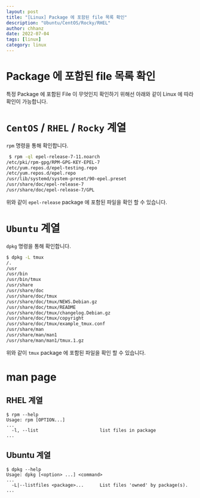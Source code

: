 ```yaml
---
layout: post
title: "[Linux] Package 에 포함된 file 목록 확인"
description: "Ubuntu/CentOS/Rocky/RHEL"
author: chhanz
date: 2022-07-04
tags: [linux]
category: linux
---
```

# Package 에 포함된 file 목록 확인
특정 Package 에 포함된 File 이 무엇인지 확인하기 위해선 아래와 같이 Linux 에 따라 확인이 가능합니다.   
   
# `CentOS` / `RHEL` / `Rocky` 계열
`rpm` 명령을 통해 확인합니다.   
```bash
 $ rpm -ql epel-release-7-11.noarch
/etc/pki/rpm-gpg/RPM-GPG-KEY-EPEL-7
/etc/yum.repos.d/epel-testing.repo
/etc/yum.repos.d/epel.repo
/usr/lib/systemd/system-preset/90-epel.preset
/usr/share/doc/epel-release-7
/usr/share/doc/epel-release-7/GPL
```
위와 같이 `epel-release` package 에 포함된 파일을 확인 할 수 있습니다.    
   
# `Ubuntu` 계열
`dpkg` 명령을 통해 확인합니다.    
```bash
$ dpkg -L tmux
/.
/usr
/usr/bin
/usr/bin/tmux
/usr/share
/usr/share/doc
/usr/share/doc/tmux
/usr/share/doc/tmux/NEWS.Debian.gz
/usr/share/doc/tmux/README
/usr/share/doc/tmux/changelog.Debian.gz
/usr/share/doc/tmux/copyright
/usr/share/doc/tmux/example_tmux.conf
/usr/share/man
/usr/share/man/man1
/usr/share/man/man1/tmux.1.gz
```
위와 같이 `tmux` package 에 포함된 파일을 확인 할 수 있습니다.    
   
# man page
## RHEL 계열
```console
$ rpm --help 
Usage: rpm [OPTION...]
...
  -l, --list                       list files in package
...
```
## Ubuntu 계열
```console
$ dpkg --help
Usage: dpkg [<option> ...] <command>
...
  -L|--listfiles <package>...      List files 'owned' by package(s).
...
```